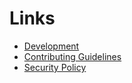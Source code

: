 # Links

- [Development](/development)
- [Contributing Guidelines](/contributing)
- [Security Policy](/security)

